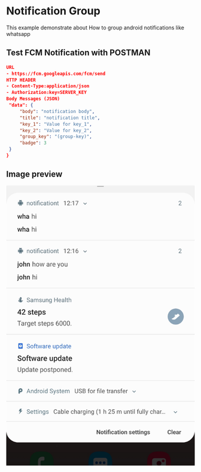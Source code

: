 # Notification Group

This example demonstrate about How to group android notifications like whatsapp

## Test FCM Notification with POSTMAN

```json
URL
- https://fcm.googleapis.com/fcm/send
HTTP HEADER
- Content-Type:application/json
- Authorization:key=SERVER_KEY
Body Messages (JSON)
 "data": {
     "body": "notification body",
     "title": "notification title",
     "key_1": "Value for key_1",
     "key_2": "Value for key_2",
     "group_key": "(group-key)",
     "badge": 3
 }
}
```
## Image preview
[![N|Preview](https://github.com/demonjoub/notification-group/blob/master/screenshot.jpg)](https://github.com/demonjoub/notification-group)
